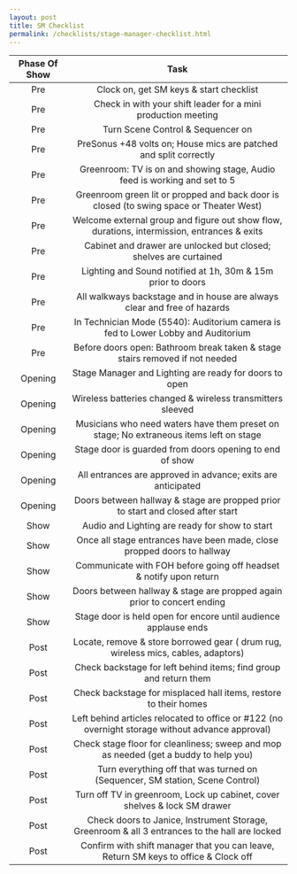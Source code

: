 ```yaml
---
layout: post
title: SM Checklist
permalink: /checklists/stage-manager-checklist.html
---
```

Phase Of Show | Task
:---------------:|:-----:
Pre | Clock on, get SM keys & start checklist
Pre | Check in with your shift leader for a mini production meeting
Pre | Turn Scene Control & Sequencer on
Pre | PreSonus +48 volts on; House mics are patched and split correctly
Pre | Greenroom: TV is on and showing stage, Audio feed is working and set to 5
Pre | Greenroom green lit or propped and back door is closed (to swing space or Theater West)
Pre | Welcome external group and figure out show flow, durations, intermission, entrances & exits
Pre | Cabinet and drawer are unlocked but closed; shelves are curtained
Pre | Lighting and Sound notified at 1h, 30m & 15m prior to doors
Pre | All walkways backstage and in house are always clear and free of hazards
Pre | In Technician Mode (5540): Auditorium camera is fed to Lower Lobby and Auditorium
Pre | Before doors open: Bathroom break taken & stage stairs removed if not needed
Opening | Stage Manager and Lighting are ready for doors to open
Opening | Wireless batteries changed & wireless transmitters sleeved
Opening | Musicians who need waters have them preset on stage; No extraneous items left on stage
Opening | Stage door is guarded from doors opening to end of show
Opening | All entrances are approved in advance; exits are anticipated
Opening | Doors between hallway & stage are propped prior to start and closed after start
Show | Audio and Lighting are ready for show to start
Show | Once all stage entrances have been made, close propped doors to hallway
Show | Communicate with FOH before going off headset & notify upon return
Show | Doors between hallway & stage are propped again prior to concert ending
Show | Stage door is held open for encore until audience applause ends
Post | Locate, remove & store borrowed gear ( drum rug, wireless mics, cables, adaptors)
Post | Check backstage for left behind items; find group and return them
Post | Check backstage for misplaced hall items, restore to their homes
Post | Left behind articles relocated to office or #122 (no overnight storage without advance approval)
Post | Check stage floor for cleanliness; sweep and mop as needed (get a buddy to help you)
Post | Turn everything off that was turned on (Sequencer, SM station, Scene Control)
Post | Turn off TV in greenroom, Lock up cabinet, cover shelves & lock SM drawer
Post | Check doors to Janice, Instrument Storage, Greenroom & all 3 entrances to the hall are locked
Post | Confirm with shift manager that you can leave, Return SM keys to office & Clock off
